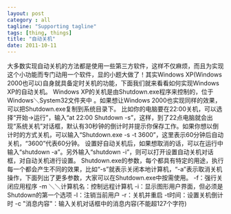 ```yaml
---
layout: post
category : all
tagline: "Supporting tagline"
tags: [thing, things]
title: "自动关机"
date: 2011-10-11
---
```

大多数实现自动关机的方法都是使用一些第三方软件，这样不仅麻烦，而且为实现这个小功能而专门动用一个软件，显的小题大做了！其实Windows XP(Windows 2000也可以)自身就具备定时关机的功能，下面我们就来看看如何实现Windows XP的自动关机。 
Windows XP的关机是由Shutdown.exe程序来控制的，位于Windows＼System32文件夹中 
。如果想让Windows 2000也实现同样的效果，可以把Shutdown.exe复制到系统目录下。 
比如你的电脑要在22:00关机，可以选择“开始→运行”，输入“at 22:00 Shutdown -s”，这样，到了22点电脑就会出现“系统关机”对话框，默认有30秒钟的倒计时并提示你保存工作。如果你想以倒计时的方式关机，可以输入“Shutdown.exe -s -t 3600”，这里表示60分钟后自动关机，“3600”代表60分钟。 
设置好自动关机后，如果想取消的话，可以在运行中输入“shutdown -a”。另外输入“shutdown -i”，则可以打开设置自动关机对话框，对自动关机进行设置。 
Shutdown.exe的参数，每个都具有特定的用途，执行每一个都会产生不同的效果，比如“-s”就表示关闭本地计算机，“-a”表示取消关机操作，下面列出了更多参数，大家可以在Shutdown.exe中按需使用。 
-f：强行关闭应用程序 
-m ＼＼计算机名：控制远程计算机 
-i：显示图形用户界面，但必须是Shutdown的第一个选项 
-l：注销当前用户 
-r：关机并重启 
-t时间：设置关机倒计时 
-c &quot;消息内容&quot;：输入关机对话框中的消息内容(不能超127个字符) 
